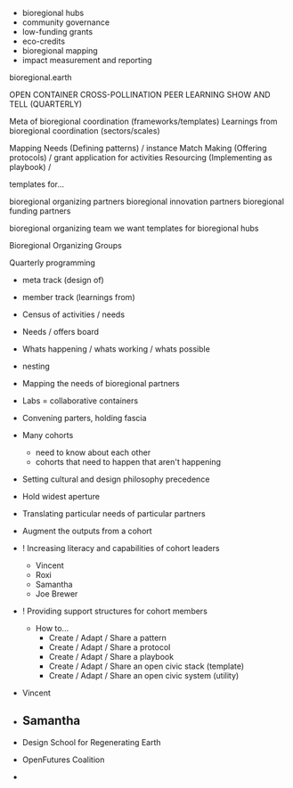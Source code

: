 - bioregional hubs
- community governance
- low-funding grants
- eco-credits
- bioregional mapping
- impact measurement and reporting

bioregional.earth



OPEN CONTAINER
CROSS-POLLINATION
PEER LEARNING 
SHOW AND TELL (QUARTERLY)

Meta of bioregional coordination (frameworks/templates)
Learnings from bioregional coordination (sectors/scales)

Mapping Needs (Defining patterns) / instance
Match Making (Offering protocols) / grant application for activities
Resourcing (Implementing as playbook) / 

templates for...

bioregional organizing partners
bioregional innovation partners
bioregional funding partners

bioregional organizing team
we want templates for bioregional hubs




Bioregional Organizing Groups

Quarterly programming
- meta track (design of)
- member track (learnings from)
- Census of activities / needs
- Needs / offers board
- Whats happening / whats working / whats possible

- nesting
- Mapping the needs of bioregional partners
- Labs = collaborative containers
- Convening parters, holding fascia
- Many cohorts
	- need to know about each other
	- cohorts that need to happen that aren't happening
- Setting cultural and design philosophy precedence
- Hold widest aperture
- Translating particular needs of particular partners

- Augment the outputs from a cohort
  
- ! Increasing literacy and capabilities of cohort leaders
	- Vincent
	- Roxi
	- Samantha
	- Joe Brewer
- ! Providing support structures for cohort members
	- How to...
		- Create / Adapt / Share a pattern
		- Create / Adapt / Share a protocol
		- Create / Adapt / Share a playbook
		- Create / Adapt / Share an open civic stack (template)
		- Create / Adapt / Share an open civic system (utility)


- Vincent 
- Samantha
	- 
- Design School for Regenerating Earth
- OpenFutures Coalition
- 